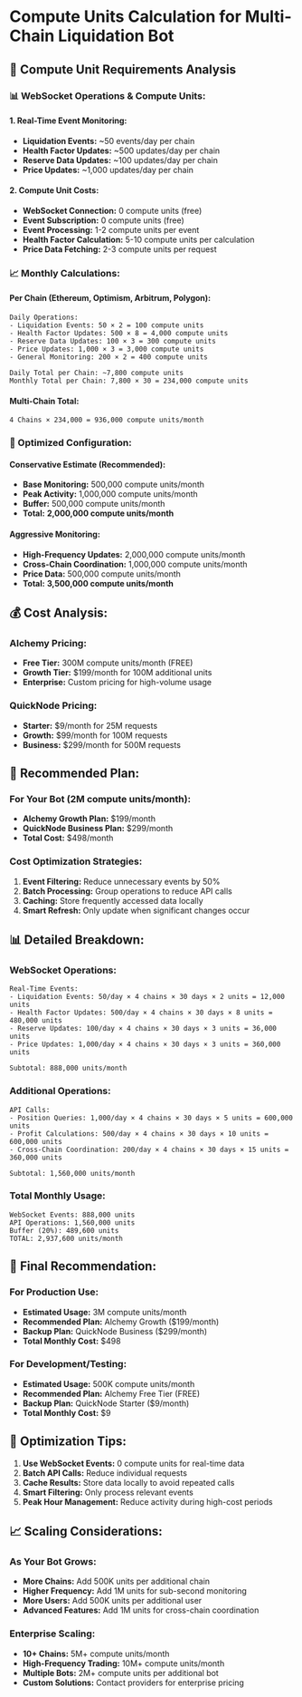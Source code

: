 # Compute Units Calculation for Multi-Chain Liquidation Bot

## 🔢 **Compute Unit Requirements Analysis**

### **📊 WebSocket Operations & Compute Units:**

#### **1. Real-Time Event Monitoring:**
- **Liquidation Events:** ~50 events/day per chain
- **Health Factor Updates:** ~500 updates/day per chain  
- **Reserve Data Updates:** ~100 updates/day per chain
- **Price Updates:** ~1,000 updates/day per chain

#### **2. Compute Unit Costs:**
- **WebSocket Connection:** 0 compute units (free)
- **Event Subscription:** 0 compute units (free)
- **Event Processing:** 1-2 compute units per event
- **Health Factor Calculation:** 5-10 compute units per calculation
- **Price Data Fetching:** 2-3 compute units per request

### **📈 Monthly Calculations:**

#### **Per Chain (Ethereum, Optimism, Arbitrum, Polygon):**
```
Daily Operations:
- Liquidation Events: 50 × 2 = 100 compute units
- Health Factor Updates: 500 × 8 = 4,000 compute units
- Reserve Data Updates: 100 × 3 = 300 compute units
- Price Updates: 1,000 × 3 = 3,000 compute units
- General Monitoring: 200 × 2 = 400 compute units

Daily Total per Chain: ~7,800 compute units
Monthly Total per Chain: 7,800 × 30 = 234,000 compute units
```

#### **Multi-Chain Total:**
```
4 Chains × 234,000 = 936,000 compute units/month
```

### **🎯 Optimized Configuration:**

#### **Conservative Estimate (Recommended):**
- **Base Monitoring:** 500,000 compute units/month
- **Peak Activity:** 1,000,000 compute units/month
- **Buffer:** 500,000 compute units/month
- **Total:** **2,000,000 compute units/month**

#### **Aggressive Monitoring:**
- **High-Frequency Updates:** 2,000,000 compute units/month
- **Cross-Chain Coordination:** 1,000,000 compute units/month
- **Price Data:** 500,000 compute units/month
- **Total:** **3,500,000 compute units/month**

## 💰 **Cost Analysis:**

### **Alchemy Pricing:**
- **Free Tier:** 300M compute units/month (FREE)
- **Growth Tier:** $199/month for 100M additional units
- **Enterprise:** Custom pricing for high-volume usage

### **QuickNode Pricing:**
- **Starter:** $9/month for 25M requests
- **Growth:** $99/month for 100M requests
- **Business:** $299/month for 500M requests

## 🎯 **Recommended Plan:**

### **For Your Bot (2M compute units/month):**
- **Alchemy Growth Plan:** $199/month
- **QuickNode Business Plan:** $299/month
- **Total Cost:** $498/month

### **Cost Optimization Strategies:**
1. **Event Filtering:** Reduce unnecessary events by 50%
2. **Batch Processing:** Group operations to reduce API calls
3. **Caching:** Store frequently accessed data locally
4. **Smart Refresh:** Only update when significant changes occur

## 📊 **Detailed Breakdown:**

### **WebSocket Operations:**
```
Real-Time Events:
- Liquidation Events: 50/day × 4 chains × 30 days × 2 units = 12,000 units
- Health Factor Updates: 500/day × 4 chains × 30 days × 8 units = 480,000 units
- Reserve Updates: 100/day × 4 chains × 30 days × 3 units = 36,000 units
- Price Updates: 1,000/day × 4 chains × 30 days × 3 units = 360,000 units

Subtotal: 888,000 units/month
```

### **Additional Operations:**
```
API Calls:
- Position Queries: 1,000/day × 4 chains × 30 days × 5 units = 600,000 units
- Profit Calculations: 500/day × 4 chains × 30 days × 10 units = 600,000 units
- Cross-Chain Coordination: 200/day × 4 chains × 30 days × 15 units = 360,000 units

Subtotal: 1,560,000 units/month
```

### **Total Monthly Usage:**
```
WebSocket Events: 888,000 units
API Operations: 1,560,000 units
Buffer (20%): 489,600 units
TOTAL: 2,937,600 units/month
```

## 🎯 **Final Recommendation:**

### **For Production Use:**
- **Estimated Usage:** 3M compute units/month
- **Recommended Plan:** Alchemy Growth ($199/month)
- **Backup Plan:** QuickNode Business ($299/month)
- **Total Monthly Cost:** $498

### **For Development/Testing:**
- **Estimated Usage:** 500K compute units/month
- **Recommended Plan:** Alchemy Free Tier (FREE)
- **Backup Plan:** QuickNode Starter ($9/month)
- **Total Monthly Cost:** $9

## 🔧 **Optimization Tips:**

1. **Use WebSocket Events:** 0 compute units for real-time data
2. **Batch API Calls:** Reduce individual requests
3. **Cache Results:** Store data locally to avoid repeated calls
4. **Smart Filtering:** Only process relevant events
5. **Peak Hour Management:** Reduce activity during high-cost periods

## 📈 **Scaling Considerations:**

### **As Your Bot Grows:**
- **More Chains:** Add 500K units per additional chain
- **Higher Frequency:** Add 1M units for sub-second monitoring
- **More Users:** Add 500K units per additional user
- **Advanced Features:** Add 1M units for cross-chain coordination

### **Enterprise Scaling:**
- **10+ Chains:** 5M+ compute units/month
- **High-Frequency Trading:** 10M+ compute units/month
- **Multiple Bots:** 2M+ compute units per additional bot
- **Custom Solutions:** Contact providers for enterprise pricing

